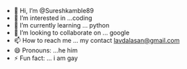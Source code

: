 - 👋 Hi, I’m @Sureshkamble89
- 👀 I’m interested in ...coding 
- 🌱 I’m currently learning ... python
- 💞️ I’m looking to collaborate on ... google
- 📫 How to reach me ... my contact lavdalasan@gmail.com
- 😄 Pronouns: ...he him
- ⚡ Fun fact: ... i am gay

<!---
Sureshkamble89/Sureshkamble89 is a ✨ special ✨ repository because its `README.md` (this file) appears on your GitHub profile.
You can click the Preview link to take a look at your changes.
--->
